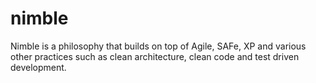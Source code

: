 # nimble
Nimble is a philosophy that builds on top of Agile, SAFe, XP and various other practices such as clean architecture, clean code and test driven development.
